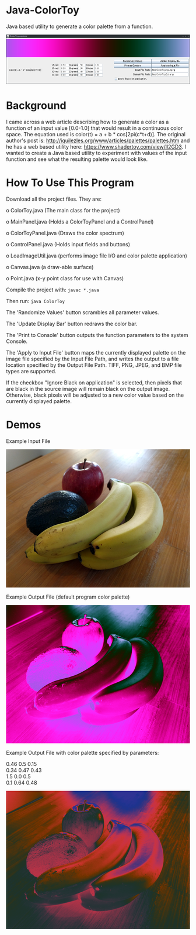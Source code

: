 # Java-ColorToy
Java based utility to generate a color palette from a function.

![ColorToy Screenshot](screenshot.png "Program screenshot")

# Background
I came across a web article describing how to generate a color as a function of an input value [0.0-1.0] that would result in a continuous color space.  The equation used is color(t) = a + b \* cos[2pi(c\*t+d)].  The original author's post is: http://iquilezles.org/www/articles/palettes/palettes.htm and he has a web based utility here: https://www.shadertoy.com/view/ll2GD3.  I wanted to create a Java based utility to experiment with values of the input function and see what the resulting palette would look like.

# How To Use This Program
Download all the project files.  They are:

o ColorToy.java (The main class for the project)

o MainPanel.java (Holds a ColorToyPanel and a ControlPanel)

o ColorToyPanel.java (Draws the color spectrum)

o ControlPanel.java (Holds input fields and buttons)

o LoadImageUtil.java (performs image file I/O and color palette application)

o Canvas.java (a draw-able surface)

o Point.java (x-y point class for use with Canvas)


Compile the project with: `javac *.java`

Then run: `java ColorToy`

The 'Randomize Values' button scrambles all parameter values.

The 'Update Display Bar' button redraws the color bar.

The 'Print to Console' button outputs the function parameters to the system Console.

The 'Apply to Input File' button maps the currently displayed palette on the image file specified by the Input File Path, and writes the output to a file location specified by the Output File Path.  TIFF, PNG, JPEG, and BMP file types are supported.

If the checkbox "Ignore Black on application" is selected, then pixels that are black in the source image will remain black on the output image.  Otherwise, black pixels will be adjusted to a new color value based on the currently displayed palette.

# Demos
Example Input File

![Example Input File](ColorToyInput_demo.png "Input Example")

Example Output File (default program color palette)

![Example Output File](ColorToyOut_demo.png "Output Example")

Example Output File with color palette specified by parameters:

0.46 0.5 0.15  
0.34 0.47 0.43  
1.5 0.0 0.5  
0.1 0.64 0.48  

![Example Output File](ColorToyOut_demo2.png "Output Example")
